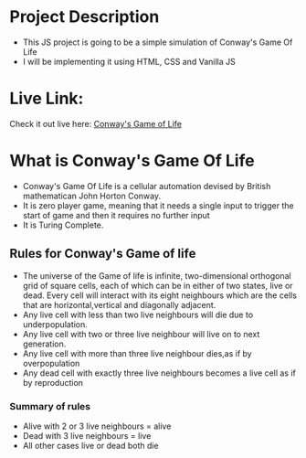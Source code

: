 # Project Description
- This JS project is going to be a simple simulation of Conway's Game Of Life 
- I will be implementing it using HTML, CSS and Vanilla JS 

# Live Link:
Check it out live here: [Conway's Game of Life](https://juju2181.github.io/Game_Of_Life.io/)

# What is Conway's Game Of Life 
- Conway's Game Of Life is a cellular automation devised by British mathematican John Horton Conway.
- It is zero player game, meaning that it needs a single input to trigger the start of game and then it requires no further input
- It is Turing Complete. 

## Rules for Conway's Game of life
- The universe of the Game of life is infinite, two-dimensional orthogonal grid of square cells, each of which can be in either of two states, live or dead. Every cell will interact with its eight neighbours which are the cells that are horizontal,vertical and diagonally adjacent. 
- Any live cell with less than two live neighbours will die due to underpopulation.
- Any live cell with two or three live neighbour will live on to next generation.
- Any live cell with more than three live neighbour dies,as if by overpopulation
- Any dead cell with exactly three live neighbours becomes a live cell as if by reproduction

### Summary of rules 
- Alive with 2 or 3 live neighbours = alive 
- Dead with 3 live neighbours = live 
- All other cases live or dead both die 
